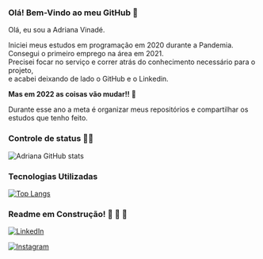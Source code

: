 ### Olá! Bem-Vindo ao meu GitHub 👋

Olá, eu sou a Adriana Vinadé.

Iniciei meus estudos em programação em 2020 durante a Pandemia.</br>
Consegui o primeiro emprego na área em 2021.</br>
Precisei focar no serviço e correr atrás do conhecimento necessário para o projeto, </br>
e acabei deixando de lado o GitHub e o Linkedin.

<strong>Mas em 2022 as coisas vão mudar!!</strong>   🚀 

Durante esse ano a meta é organizar meus repositórios e compartilhar os estudos que tenho feito. </br>

### Controle de status 🤸‍♀️ 

![Adriana GitHub stats](https://github-readme-stats.vercel.app/api?username=vinadeia&show_icons=true&theme=radical)


### Tecnologias Utilizadas

[![Top Langs](https://github-readme-stats.vercel.app/api/top-langs/?username=vinadeia&layout=compact)](https://github.com/vinadeia/github-readme-stats)

### Readme em Construção!   🚧   🚧   🚧  

[![LinkedIn](https://img.shields.io/badge/linkedin-%230077B5.svg?style=for-the-badge&logo=linkedin&logoColor=white)](https://www.linkedin.com/in/adriana-vinad%C3%A9-aa45801ba/)

[![Instagram](https://img.shields.io/badge/Instagran-%23E4405F.svg?style=for-the-badge&logo=Instagram&logoColor=white)](https://www.instagram.com/adrianavinade/)
